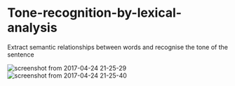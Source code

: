 # Tone-recognition-by-lexical-analysis
Extract semantic relationships between words and recognise the tone of the sentence

![screenshot from 2017-04-24 21-25-29](https://cloud.githubusercontent.com/assets/24501814/25347356/498cfc10-2938-11e7-9d8c-a4a54103ac7b.png)
![screenshot from 2017-04-24 21-25-40](https://cloud.githubusercontent.com/assets/24501814/25347376/5a80b3ae-2938-11e7-8109-3b0df5428384.png)


